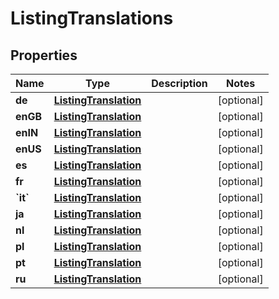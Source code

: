 
# ListingTranslations

## Properties
| Name | Type | Description | Notes |
| ------------ | ------------- | ------------- | ------------- |
| **de** | [**ListingTranslation**](ListingTranslation.md) |  |  [optional] |
| **enGB** | [**ListingTranslation**](ListingTranslation.md) |  |  [optional] |
| **enIN** | [**ListingTranslation**](ListingTranslation.md) |  |  [optional] |
| **enUS** | [**ListingTranslation**](ListingTranslation.md) |  |  [optional] |
| **es** | [**ListingTranslation**](ListingTranslation.md) |  |  [optional] |
| **fr** | [**ListingTranslation**](ListingTranslation.md) |  |  [optional] |
| **&#x60;it&#x60;** | [**ListingTranslation**](ListingTranslation.md) |  |  [optional] |
| **ja** | [**ListingTranslation**](ListingTranslation.md) |  |  [optional] |
| **nl** | [**ListingTranslation**](ListingTranslation.md) |  |  [optional] |
| **pl** | [**ListingTranslation**](ListingTranslation.md) |  |  [optional] |
| **pt** | [**ListingTranslation**](ListingTranslation.md) |  |  [optional] |
| **ru** | [**ListingTranslation**](ListingTranslation.md) |  |  [optional] |



